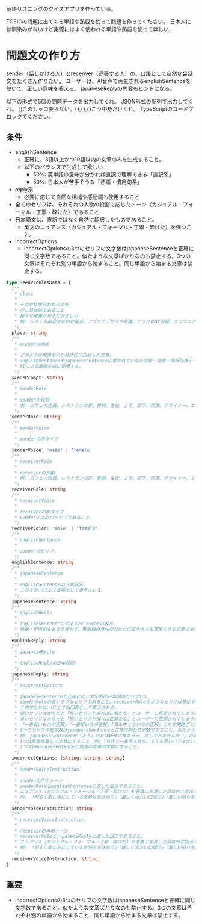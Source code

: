 英語リスニングのクイズアプリを作っている。

TOEICの問題に出てくる単語や熟語を使って問題を作ってください。
日本人には馴染みがないけど実際にはよく使われる単語や熟語を使ってほしい。

# 問題文の作り方

sender（話しかける人）とreceriver（返答する人）の、口語として自然な会話文をたくさん作りたい。
ユーザーは、AI音声で再生されるenglishSentenceを聴いて、正しい意味を答える。
japaneseReplyの内容もヒントになる。

以下の形式で5個の問題データを出力してくれ。
JSON形式の配列で出力してくれ。
[]このカッコ要らない。{},{},{}こう中身だけくれ。
TypeScriptのコードブロックでください。

## 条件

- englishSentence
  - 正確に、3語以上かつ10語以内の文章のみを生成すること。
  - 以下のバランスで生成して欲しい
    - 50%: 英単語の意味が分かれば直訳で理解できる「直訳系」
    - 50%: 日本人が苦手そうな「熟語・慣用句系」
- reply系
  - 必要に応じて自然な相槌や感動詞も使用すること
- 全てのセリフは、それぞれの人物の役割に応じたトーン（カジュアル・フォーマル・丁寧・砕けた）であること
- 日本語文は、直訳ではなく自然に翻訳したものであること。
  - 英文のニュアンス（カジュアル・フォーマル・丁寧・砕けた）を保つこと。
- incorrectOptions
  - incorrectOptionsの3つのセリフの文字数はjapaneseSentenceと正確に同じ文字数であること。似たような文章ばかりなのも禁止する。3つの文章はそれぞれ別の単語から始まること。同じ単語から始まる文章は禁止する。

```TypeScript
type SeedProblemData = {
  /**
   * place
   *
   * その会話が行われる場所
   * 少し具体的であること
   * 様々な場面があると好ましい
   * 例: システム開発会社の会議室、アプリのデザイン会議、アプリのUX会議、エンジニアの会議、ビジネスのミーティング、カフェのカウンター、レストランの入り口、コンビニのレジ、ホテルのフロント、空港の搭乗ゲート、駅の改札前、バス停のベンチ、病院の待合室、学校の教室、会社の会議室、スーパーの試食コーナー、公園のベンチ、観光地のチケット売り場、図書館の受付、映画館のチケットカウンター、郵便局の窓口、銀行のATM前、ショッピングモールのフードコート
   */
  place: string
  /**
   * scenePrompt
   *
   * どのような場面なのか具体的に説明した文章。
   * englishSentenceやjapaneseSentenceに書かれていない文脈・背景・場所の様子・登場人物の動機を言語化すること。
   * AIによる画像生成に使用する。
   */
  scenePrompt: string
  /**
   * senderRole
   *
   * senderの役割
   * 例: カフェの店員、レストランの客、教師、生徒、上司、部下、同僚、デザイナー、エンジニア、プロジェクトマネージャー、母親、父親、息子、娘
   */
  senderRole: string
  /**
   * senderVoice
   *
   * senderの声タイプ
   */
  senderVoice: 'male' | 'female'
  /**
   * receiverRole
   *
   * receiverの役割
   * 例: カフェの店員、レストランの客、教師、生徒、上司、部下、同僚、デザイナー、エンジニア、プロジェクトマネージャー、母親、父親、息子、娘
   */
  receiverRole: string
  /**
   * receiverVoice
   *
   * receiverの声タイプ
   * senderとは逆のタイプであること。
   */
  receiverVoice: 'male' | 'female'
  /**
   * englishSentence
   *
   * senderのセリフ。
   */
  englishSentence: string
  /**
   * japaneseSentence
   *
   * englishSentenceの日本語訳。
   * この文が、UI上で正解として表示される。
   */
  japaneseSentence: string
  /**
   * englishReply
   *
   * englishSentenceに対するreceiverの返答。
   * 熟語・慣用句をあまり使わず、英単語の意味が分かれば日本人でも理解できる文章であること。
   */
  englishReply: string
  /**
   * japaneseReply
   *
   * englishReplyの日本語訳。
   */
  japaneseReply: string
  /**
   * incorrectOptions
   *
   * japaneseSentenceと正確に同じ文字数の日本語のセリフ3つ。
   * senderRoleの言いそうなセリフであること。receiverRoleのようなセリフは禁止する。
   * この文たちは、UI上で誤回答として表示される。
   * 短いセリフばかりだと「長いセリフを選べば正解だな」とユーザーに推測されてしまうのでやめてほしい。
   * 長いセリフばかりだと「短いセリフを選べば正解だな」とユーザーに推測されてしまうのでやめてほしい。
   * 「一番長いものが正解」「一番短いのが正解」「真ん中くらいのが正解」これを問題ごとにバラけさせてほしい。
   * 3つのセリフの文字数はjapaneseSentenceと正確に同じ文字数であること。似たような文章ばかりなのも禁止する。3つの文章はそれぞれ別の単語から始まること。同じ単語から始まる文章は禁止する。
   * 例: japaneseSentenceが「よろしければ新作の抹茶ラテ、試してみませんか？」の場合には「すみません、抹茶のラテは売り切れてしまいました。」「抹茶のラテはありませんが、通常のカフェラテならございます。」「このバナナパフェが当店の一番人気でございます。」などを生成すること。
   * 1つは馬鹿馬鹿しい文章にすること。例:「当店で一番不人気な、とても苦いパフェはいかがですか？」「全て期限切れの食材で作ったパフェはいかがですか？本日限定ですよ！」
   * 1つはjapaneseSentenceと真逆の意味の文章にすること。
   */
  incorrectOptions: [string, string, string]
  /**
   * senderVoiceInstruction
   *
   * senderの声のトーン
   * senderRoleとenglishSentenceに適した指示であること。
   * ニュアンス（カジュアル・フォーマル・丁寧・砕けた）や感情に言及した具体的な指示であること
   * 例: 「明るく楽しみにしている気持ちを込めて」「厳しく冷たい口調で」「激しい怒りを込めて」「親切で落ち着いた丁寧な話し方」「カジュアルで親しみやすく、元気そうに」
   */
  senderVoiceInstruction: string
  /**
   * receiverVoiceInstruction
   *
   * receiverの声のトーン
   * receiverRoleとjapaneseReplyに適した指示であること。
   * ニュアンス（カジュアル・フォーマル・丁寧・砕けた）や感情に言及した具体的な指示であること
   * 例: 「明るく楽しみにしている気持ちを込めて」「厳しく冷たい口調で」「激しい怒りを込めて」「親切で落ち着いた丁寧な話し方」「カジュアルで親しみやすく、元気そうに」
   */
  receiverVoiceInstruction: string
}
```

## 重要

- incorrectOptionsの3つのセリフの文字数はjapaneseSentenceと正確に同じ文字数であること。似たような文章ばかりなのも禁止する。3つの文章はそれぞれ別の単語から始まること。同じ単語から始まる文章は禁止する。
